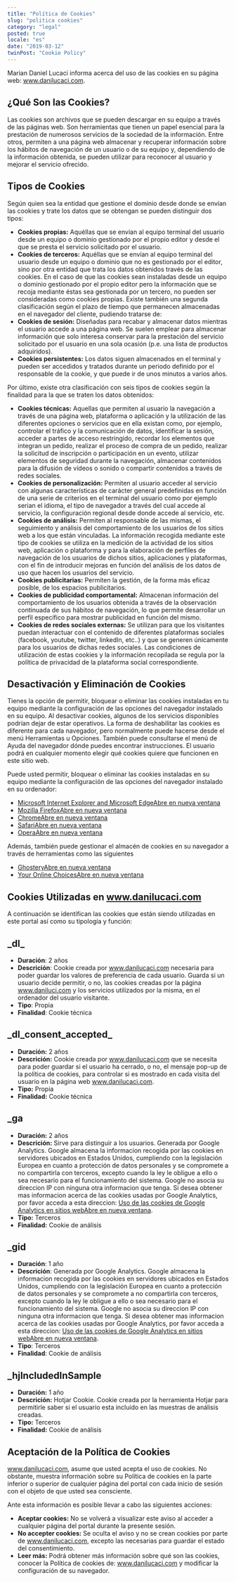 ```yaml
---
title: "Política de Cookies"
slug: "politica cookies"
category: "legal"
posted: true
locale: "es"
date: "2019-03-12"
twinPost: "Cookie Policy"
---
```


Marian Daniel Lucaci informa acerca del uso de las cookies en su página web: www.danilucaci.com.

## ¿Qué Son las Cookies?

Las cookies son archivos que se pueden descargar en su equipo a través de las páginas web. Son herramientas que tienen un papel esencial para la prestación de numerosos servicios de la sociedad de la información. Entre otros, permiten a una página web almacenar y recuperar información sobre los hábitos de navegación de un usuario o de su equipo y, dependiendo de la información obtenida, se pueden utilizar para reconocer al usuario y mejorar el servicio ofrecido.

## Tipos de Cookies

Según quien sea la entidad que gestione el dominio desde donde se envían las cookies y trate los datos que se obtengan se pueden distinguir dos tipos:

- **Cookies propias:** Aquéllas que se envían al equipo terminal del usuario desde un equipo o dominio gestionado por el propio editor y desde el que se presta el servicio solicitado por el usuario.
- **Cookies de terceros:** Aquéllas que se envían al equipo terminal del usuario desde un equipo o dominio que no es gestionado por el editor, sino por otra entidad que trata los datos obtenidos través de las cookies. En el caso de que las cookies sean instaladas desde un equipo o dominio gestionado por el propio editor pero la información que se recoja mediante éstas sea gestionada por un tercero, no pueden ser consideradas como cookies propias. Existe también una segunda clasificación según el plazo de tiempo que permanecen almacenadas en el navegador del cliente, pudiendo tratarse de:
- **Cookies de sesión:** Diseñadas para recabar y almacenar datos mientras el usuario accede a una página web. Se suelen emplear para almacenar información que solo interesa conservar para la prestación del servicio solicitado por el usuario en una sola ocasión (p.e. una lista de productos adquiridos).
- **Cookies persistentes:** Los datos siguen almacenados en el terminal y pueden ser accedidos y tratados durante un periodo definido por el responsable de la cookie, y que puede ir de unos minutos a varios años.

Por último, existe otra clasificación con seis tipos de cookies según la finalidad para la que se traten los datos obtenidos:

- **Cookies técnicas:** Aquellas que permiten al usuario la navegación a través de una página web, plataforma o aplicación y la utilización de las diferentes opciones o servicios que en ella existan como, por ejemplo, controlar el tráfico y la comunicación de datos, identificar la sesión, acceder a partes de acceso restringido, recordar los elementos que integran un pedido, realizar el proceso de compra de un pedido, realizar la solicitud de inscripción o participación en un evento, utilizar elementos de seguridad durante la navegación, almacenar contenidos para la difusión de vídeos o sonido o compartir contenidos a través de redes sociales.
- **Cookies de personalización:** Permiten al usuario acceder al servicio con algunas características de carácter general predefinidas en función de una serie de criterios en el terminal del usuario como por ejemplo serian el idioma, el tipo de navegador a través del cual accede al servicio, la configuración regional desde donde accede al servicio, etc.
- **Cookies de análisis:** Permiten al responsable de las mismas, el seguimiento y análisis del comportamiento de los usuarios de los sitios web a los que están vinculadas. La información recogida mediante este tipo de cookies se utiliza en la medición de la actividad de los sitios web, aplicación o plataforma y para la elaboración de perfiles de navegación de los usuarios de dichos sitios, aplicaciones y plataformas, con el fin de introducir mejoras en función del análisis de los datos de uso que hacen los usuarios del servicio.
- **Cookies publicitarias:** Permiten la gestión, de la forma más eficaz posible, de los espacios publicitarios.
- **Cookies de publicidad comportamental:** Almacenan información del comportamiento de los usuarios obtenida a través de la observación continuada de sus hábitos de navegación, lo que permite desarrollar un perfil específico para mostrar publicidad en función del mismo.
- **Cookies de redes sociales externas:** Se utilizan para que los visitantes puedan interactuar con el contenido de diferentes plataformas sociales (facebook, youtube, twitter, linkedIn, etc..) y que se generen únicamente para los usuarios de dichas redes sociales. Las condiciones de utilización de estas cookies y la información recopilada se regula por la política de privacidad de la plataforma social correspondiente.

## Desactivación y Eliminación de Cookies

Tienes la opción de permitir, bloquear o eliminar las cookies instaladas en tu equipo mediante la configuración de las opciones del navegador instalado en su equipo. Al desactivar cookies, algunos de los servicios disponibles podrían dejar de estar operativos. La forma de deshabilitar las cookies es diferente para cada navegador, pero normalmente puede hacerse desde el menú Herramientas u Opciones. También puede consultarse el menú de Ayuda del navegador dónde puedes encontrar instrucciones. El usuario podrá en cualquier momento elegir qué cookies quiere que funcionen en este sitio web.

Puede usted permitir, bloquear o eliminar las cookies instaladas en su equipo mediante la configuración de las opciones del navegador instalado en su ordenador:

- <a href="http://windows.microsoft.com/es-es/windows-vista/Block-or-allow-cookies" target="_blank" rel="noopener noreferrer">Microsoft Internet Explorer and Microsoft Edge<span class="sr-only">Abre en nueva ventana</span><span aria-hidden="true" class="external-link"></span></a>
- <a href="http://support.mozilla.org/es/kb/impedir-que-los-sitios-web-guarden-sus-preferencia" target="_blank" rel="noopener noreferrer">Mozilla Firefox<span class="sr-only">Abre en nueva ventana</span><span aria-hidden="true" class="external-link"></span></a>
- <a href="https://support.google.com/accounts/answer/61416?hl=es" target="_blank" rel="noopener noreferrer">Chrome<span class="sr-only">Abre en nueva ventana</span><span aria-hidden="true" class="external-link"></span></a>
- <a href="https://support.apple.com/es-es/guide/safari/sfri11471/mac" target="_blank" rel="noopener noreferrer">Safari<span class="sr-only">Abre en nueva ventana</span><span aria-hidden="true" class="external-link"></span></a>
- <a href="https://help.opera.com/en/latest/web-preferences/#cookies" target="_blank" rel="noopener noreferrer">Opera<span class="sr-only">Abre en nueva ventana</span><span aria-hidden="true" class="external-link"></span></a>

Además, también puede gestionar el almacén de cookies en su navegador a través de herramientas como las siguientes

- <a href="https://www.ghostery.com" target="_blank" rel="noopener noreferrer">Ghostery<span class="sr-only">Abre en nueva ventana</span><span aria-hidden="true" class="external-link"></span></a>
- <a href="https://www.youronlinechoices.com/es" target="_blank" rel="noopener noreferrer">Your Online Choices<span class="sr-only">Abre en nueva ventana</span><span aria-hidden="true" class="external-link"></span></a>

## Cookies Utilizadas en www.danilucaci.com

A continuación se identifican las cookies que están siendo utilizadas en este portal así como su tipología y función:

## \_dl\_

- **Duración**: 2 años
- **Descrición**: Cookie creada por www.danilucaci.com necesaria para poder guardar los valores de preferencia de cada usuario. Guarda si un usuario decide permitir, o no, las cookies creadas por la página www.daniluci.com y los servicios utilizados por la misma, en el ordenador del usuario visitante.
- **Tipo**: Propia
- **Finalidad**: Cookie técnica

## \_dl_consent_accepted\_

- **Duración:** 2 años
- **Descrición:** Cookie creada por www.danilucaci.com que se necesita para poder guardar si el usuario ha cerrado, o no, el mensaje pop-up de la política de cookies, para controlar si es mostrado en cada visita del usuario en la página web www.danilucaci.com.
- **Tipo:** Propia
- **Finalidad:** Cookie técnica

## \_ga

- **Duración:** 2 años
- **Descrición:** Sirve para distinguir a los usuarios. Generada por Google Analytics. Google almacena la informacion recogida por las cookies en servidores ubicados en Estados Unidos, cumpliendo con la legislación Europea en cuanto a protección de datos personales y se compromete a no compartirla con terceros, excepto cuando la ley le obligue a ello o sea necesario para el funcionamiento del sistema. Google no asocia su direccion IP con ninguna otra informacion que tenga. Si desea obtener mas informacion acerca de las cookies usadas por Google Analytics, por favor acceda a esta direccion: <a href="https://developers.google.com/analytics/devguides/collection/analyticsjs/cookie-usage?hl=es&csw" target="_blank" rel="noopener noreferrer">Uso de las cookies de Google Analytics en sitios web<span class="sr-only">Abre en nueva ventana</span><span aria-hidden="true" class="external-link"></span></a>.
- **Tipo:** Terceros
- **Finalidad:** Cookie de análisis

## \_gid

- **Duración**: 1 año
- **Descrición**: Generada por Google Analytics. Google almacena la informacion recogida por las cookies en servidores ubicados en Estados Unidos, cumpliendo con la legislación Europea en cuanto a protección de datos personales y se compromete a no compartirla con terceros, excepto cuando la ley le obligue a ello o sea necesario para el funcionamiento del sistema. Google no asocia su direccion IP con ninguna otra informacion que tenga. Si desea obtener mas informacion acerca de las cookies usadas por Google Analytics, por favor acceda a esta direccion: <a href="https://developers.google.com/analytics/devguides/collection/analyticsjs/cookie-usage?hl=es&csw" target="_blank" rel="noopener noreferrer">Uso de las cookies de Google Analytics en sitios web<span class="sr-only">Abre en nueva ventana</span><span aria-hidden="true" class="external-link"></span></a>.
- **Tipo**: Terceros
- **Finalidad**: Cookie de análisis

## \_hjIncludedInSample

- **Duración:** 1 año
- **Descrición:** Hotjar Cookie. Cookie creada por la herramienta Hotjar para permitirle saber si el usuario esta incluido en las muestras de análisis creadas.
- **Tipo:** Terceros
- **Finalidad:** Cookie de análisis

## Aceptación de la Política de Cookies

www.danilucaci.com, asume que usted acepta el uso de cookies. No obstante, muestra información sobre su Política de cookies en la parte inferior o superior de cualquier página del portal con cada inicio de sesión con el objeto de que usted sea consciente.

Ante esta información es posible llevar a cabo las siguientes acciones:

- **Aceptar cookies:** No se volverá a visualizar este aviso al acceder a cualquier página del portal durante la presente sesión.
- **No accepter cookies:** Se oculta el aviso y no se crean cookies por parte de www.danilucaci.com, excepto las necesarias para guardar el estado del consentimiento.
- **Leer más:** Podrá obtener más información sobre qué son las cookies, conocer la Política de cookies de: www.danilucaci.com y modificar la configuración de su navegador.
